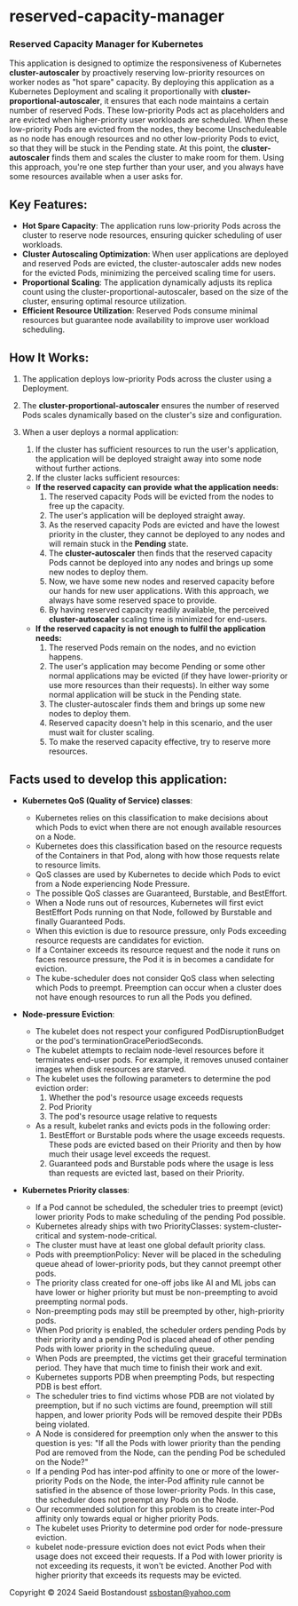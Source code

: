 # reserved-capacity-manager

### Reserved Capacity Manager for Kubernetes

This application is designed to optimize the responsiveness of Kubernetes **cluster-autoscaler** by proactively reserving low-priority resources on worker nodes as "hot spare" capacity. By deploying this application as a Kubernetes Deployment and scaling it proportionally with **cluster-proportional-autoscaler**, it ensures that each node maintains a certain number of reserved Pods. These low-priority Pods act as placeholders and are evicted when higher-priority user workloads are scheduled. When these low-priority Pods are evicted from the nodes, they become Unscheduleable as no node has enough resources and no other low-priority Pods to evict, so that they will be stuck in the Pending state. At this point, the **cluster-autoscaler** finds them and scales the cluster to make room for them. Using this approach, you're one step further than your user, and you always have some resources available when a user asks for.

## Key Features:

  - **Hot Spare Capacity**: The application runs low-priority Pods across the cluster to reserve node resources, ensuring quicker scheduling of user workloads.
  - **Cluster Autoscaling Optimization**: When user applications are deployed and reserved Pods are evicted, the cluster-autoscaler adds new nodes for the evicted Pods, minimizing the perceived scaling time for users.
  - **Proportional Scaling**: The application dynamically adjusts its replica count using the cluster-proportional-autoscaler, based on the size of the cluster, ensuring optimal resource utilization.
  - **Efficient Resource Utilization**: Reserved Pods consume minimal resources but guarantee node availability to improve user workload scheduling.

## How It Works:

  1. The application deploys low-priority Pods across the cluster using a Deployment.

  2. The **cluster-proportional-autoscaler** ensures the number of reserved Pods scales dynamically based on the cluster's size and configuration.

  3. When a user deploys a normal application:
      1. If the cluster has sufficient resources to run the user's application, the application will be deployed straight away into some node without further actions.
      2. If the cluster lacks sufficient resources:
        - **If the reserved capacity can provide what the application needs:**
          1. The reserved capacity Pods will be evicted from the nodes to free up the capacity.
          2. The user's application will be deployed straight away.
          3. As the reserved capacity Pods are evicted and have the lowest priority in the cluster, they cannot be deployed to any nodes and will remain stuck in the **Pending** state.
          3. The **cluster-autoscaler** then finds that the reserved capacity Pods cannot be deployed into any nodes and brings up some new nodes to deploy them.
          4. Now, we have some new nodes and reserved capacity before our hands for new user applications. With this approach, we always have some reserved space to provide.
          5. By having reserved capacity readily available, the perceived **cluster-autoscaler** scaling time is minimized for end-users.
        - **If the reserved capacity is not enough to fulfil the application needs:**
          1. The reserved Pods remain on the nodes, and no eviction happens.
          2. The user's application may become Pending or some other normal applications may be evicted (if they have lower-priority or use more resources than their requests). In either way some normal application will be stuck in the Pending state.
          3. The cluster-autoscaler finds them and brings up some new nodes to deploy them.
          4. Reserved capacity doesn't help in this scenario, and the user must wait for cluster scaling.
          5. To make the reserved capacity effective, try to reserve more resources.

## Facts used to develop this application:

  - **Kubernetes QoS (Quality of Service) classes**:
      - Kubernetes relies on this classification to make decisions about which Pods to evict when there are not enough available resources on a Node.
      - Kubernetes does this classification based on the resource requests of the Containers in that Pod, along with how those requests relate to resource limits.
      - QoS classes are used by Kubernetes to decide which Pods to evict from a Node experiencing Node Pressure.
      - The possible QoS classes are Guaranteed, Burstable, and BestEffort.
      - When a Node runs out of resources, Kubernetes will first evict BestEffort Pods running on that Node, followed by Burstable and finally Guaranteed Pods.
      - When this eviction is due to resource pressure, only Pods exceeding resource requests are candidates for eviction.
      - If a Container exceeds its resource request and the node it runs on faces resource pressure, the Pod it is in becomes a candidate for eviction.
      - The kube-scheduler does not consider QoS class when selecting which Pods to preempt. Preemption can occur when a cluster does not have enough resources to run all the Pods you defined.

  - **Node-pressure Eviction**:
      - The kubelet does not respect your configured PodDisruptionBudget or the pod's terminationGracePeriodSeconds.
      - The kubelet attempts to reclaim node-level resources before it terminates end-user pods. For example, it removes unused container images when disk resources are starved.
      - The kubelet uses the following parameters to determine the pod eviction order:
          1. Whether the pod's resource usage exceeds requests
          2. Pod Priority
          3. The pod's resource usage relative to requests
      - As a result, kubelet ranks and evicts pods in the following order:
          1. BestEffort or Burstable pods where the usage exceeds requests. These pods are evicted based on their Priority and then by how much their usage level exceeds the request.
          2. Guaranteed pods and Burstable pods where the usage is less than requests are evicted last, based on their Priority.

  - **Kubernetes Priority classes**:
      - If a Pod cannot be scheduled, the scheduler tries to preempt (evict) lower priority Pods to make scheduling of the pending Pod possible.
      - Kubernetes already ships with two PriorityClasses: system-cluster-critical and system-node-critical.
      - The cluster must have at least one global default priority class.
      - Pods with preemptionPolicy: Never will be placed in the scheduling queue ahead of lower-priority pods, but they cannot preempt other pods.
      - The priority class created for one-off jobs like AI and ML jobs can have lower or higher priority but must be non-preempting to avoid preempting normal pods.
      - Non-preempting pods may still be preempted by other, high-priority pods.
      - When Pod priority is enabled, the scheduler orders pending Pods by their priority and a pending Pod is placed ahead of other pending Pods with lower priority in the scheduling queue.
      - When Pods are preempted, the victims get their graceful termination period. They have that much time to finish their work and exit.
      - Kubernetes supports PDB when preempting Pods, but respecting PDB is best effort.
      - The scheduler tries to find victims whose PDB are not violated by preemption, but if no such victims are found, preemption will still happen, and lower priority Pods will be removed despite their PDBs being violated.
      - A Node is considered for preemption only when the answer to this question is yes: "If all the Pods with lower priority than the pending Pod are removed from the Node, can the pending Pod be scheduled on the Node?"
      - If a pending Pod has inter-pod affinity to one or more of the lower-priority Pods on the Node, the inter-Pod affinity rule cannot be satisfied in the absence of those lower-priority Pods. In this case, the scheduler does not preempt any Pods on the Node.
      - Our recommended solution for this problem is to create inter-Pod affinity only towards equal or higher priority Pods.
      - The kubelet uses Priority to determine pod order for node-pressure eviction.
      - kubelet node-pressure eviction does not evict Pods when their usage does not exceed their requests. If a Pod with lower priority is not exceeding its requests, it won't be evicted. Another Pod with higher priority that exceeds its requests may be evicted.

Copyright &copy; 2024 Saeid Bostandoust <ssbostan@yahoo.com>
